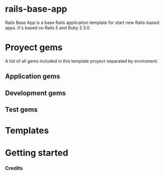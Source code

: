 # rails-base-app
Rails Base App is a base Rails application template for start new Rails-based apps. It's based on Rails 5 and Ruby 2.3.0.

<h1>Proyect gems</h1>
<p>A list of all gems included in this template proyect separated by enviroment.</p>

<h2>Application gems</h2>

<h2>Development gems</h2>

<h2>Test gems</h2>


<h1>Templates</h1>


<h1>Getting started</h1>


<h3>Credits</h3>
